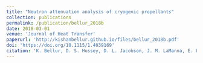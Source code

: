 ```yaml
---
title: "Neutron attenuation analysis of cryogenic propellants"
collection: publications
permalink: /publication/bellur_2018b
date: 2018-03-01
venue: 'Journal of Heat Transfer'
paperurl: 'http://kishanbellur.github.io/files/bellur_2018b.pdf'
doi: 'https://doi.org/10.1115/1.4039169'
citation: 'K. Bellur, D. S. Hussey, D. L. Jacobson, J. M. LaManna, E. F. Médici, J. Hermanson, J. S. Allen, and C. K. Choi. “Neutron attenuation analysis of cryogenic propellants”, Journal of Heat Transfer, 140(3), 2018.'
---
```


